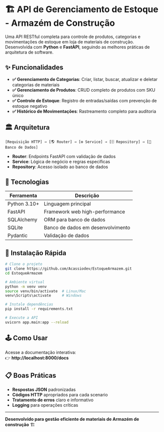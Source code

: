 # 🏗️ API de Gerenciamento de Estoque - Armazém de Construção

Uma API RESTful completa para controle de produtos, categorias e movimentações de estoque em loja de materiais de construção. Desenvolvida com **Python** e **FastAPI**, seguindo as melhores práticas de arquitetura de software.

## ✨ Funcionalidades

- **✅ Gerenciamento de Categorias**: Criar, listar, buscar, atualizar e deletar categorias de materiais
- **✅ Gerenciamento de Produtos**: CRUD completo de produtos com SKU único
- **✅ Controle de Estoque**: Registro de entradas/saídas com prevenção de estoque negativo
- **✅ Histórico de Movimentações**: Rastreamento completo para auditoria

## 🏛️ Arquitetura

```
[Requisição HTTP] → [🌎 Router] → [⚙️ Service] → [🗄️ Repository] → [💾 Banco de Dados]
```

- **Router**: Endpoints FastAPI com validação de dados
- **Service**: Lógica de negócio e regras específicas
- **Repository**: Acesso isolado ao banco de dados

## 🚀 Tecnologias

| Ferramenta | Descrição |
|------------|-----------|
| Python 3.10+ | Linguagem principal |
| FastAPI | Framework web high-performance |
| SQLAlchemy | ORM para banco de dados |
| SQLite | Banco de dados em desenvolvimento |
| Pydantic | Validação de dados |

## 🏁 Instalação Rápida

```bash
# Clone o projeto
git clone https://github.com/Acassiodev/EstoqueArmazem.git
cd EstoqueArmazem

# Ambiente virtual
python -m venv venv
source venv/bin/activate  # Linux/Mac
venv\Scripts\activate     # Windows

# Instale dependências
pip install -r requirements.txt

# Execute a API
uvicorn app.main:app --reload
```

## 🕹️ Como Usar

Acesse a documentação interativa:  
👉 **http://localhost:8000/docs**

## 📋 Boas Práticas

- **Respostas JSON** padronizadas
- **Códigos HTTP** apropriados para cada scenario
- **Tratamento de erros** claro e informativo
- **Logging** para operações críticas

---

**Desenvolvido para gestão eficiente de materiais de Armazém de construção** 🏗️

